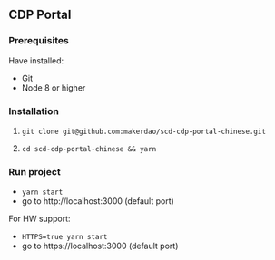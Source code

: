 ## CDP Portal

### Prerequisites

Have installed:

-   Git
-   Node 8 or higher

### Installation

1. `git clone git@github.com:makerdao/scd-cdp-portal-chinese.git`

2. `cd scd-cdp-portal-chinese && yarn`

### Run project

-   `yarn start`
-   go to http://localhost:3000 (default port)

For HW support:

-   `HTTPS=true yarn start`
-   go to https://localhost:3000 (default port)
